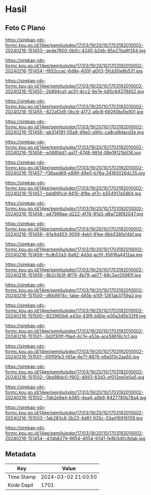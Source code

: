 # Hasil

## Foto C Plano

https://sirekap-obj-formc.kpu.go.id/14ee/pemilu/pdpr/17/03/19/20/10/1703192010002-20240216-151453--aeda7800-0b0c-4245-b2db-85e27ba9f354.jpg

https://sirekap-obj-formc.kpu.go.id/14ee/pemilu/pdpr/17/03/19/20/10/1703192010002-20240216-151454--f852ccac-6d8e-400f-a003-5fcb50e8b531.jpg

https://sirekap-obj-formc.kpu.go.id/14ee/pemilu/pdpr/17/03/19/20/10/1703192010002-20240216-151455--2b894ca1-ac51-4cc2-8e7e-b95c64379452.jpg

https://sirekap-obj-formc.kpu.go.id/14ee/pemilu/pdpr/17/03/19/20/10/1703192010002-20240216-151455--822af2d5-0bc6-4172-a9c8-69260bd1e901.jpg

https://sirekap-obj-formc.kpu.go.id/14ee/pemilu/pdpr/17/03/19/20/10/1703192010002-20240216-151456--ab314191-05a9-49e0-a90c-ca8cd9dacd3e.jpg

https://sirekap-obj-formc.kpu.go.id/14ee/pemilu/pdpr/17/03/19/20/10/1703192010002-20240216-151456--e088fdd7-aa17-4748-981d-08e19121b636.jpg

https://sirekap-obj-formc.kpu.go.id/14ee/pemilu/pdpr/17/03/19/20/10/1703192010002-20240216-151457--f36aed69-e899-49e0-b76a-241600264c35.jpg

https://sirekap-obj-formc.kpu.go.id/14ee/pemilu/pdpr/17/03/19/20/10/1703192010002-20240216-151457--bdd991cd-9415-4f9a-af7c-b554917a5864.jpg

https://sirekap-obj-formc.kpu.go.id/14ee/pemilu/pdpr/17/03/19/20/10/1703192010002-20240216-151458--a47999aa-d222-4f74-91d3-d6a728f92047.jpg

https://sirekap-obj-formc.kpu.go.id/14ee/pemilu/pdpr/17/03/19/20/10/1703192010002-20240216-151458--61e4d453-3059-4eb1-91ee-6bb536fa14bf.jpg

https://sirekap-obj-formc.kpu.go.id/14ee/pemilu/pdpr/17/03/19/20/10/1703192010002-20240216-151459--fcdb52a3-8a92-4d3d-ac0f-35616a4412aa.jpg

https://sirekap-obj-formc.kpu.go.id/14ee/pemilu/pdpr/17/03/19/20/10/1703192010002-20240216-151459--8b2c1b3f-8f79-4b79-ad77-68c3ac05961f.jpg

https://sirekap-obj-formc.kpu.go.id/14ee/pemilu/pdpr/17/03/19/20/10/1703192010002-20240216-151500--d6b9974c-1abe-485b-b10f-1261ab3759a2.jpg

https://sirekap-obj-formc.kpu.go.id/14ee/pemilu/pdpr/17/03/19/20/10/1703192010002-20240216-151500--822960b6-a43d-43f8-b80e-e00a3d5b32f9.jpg

https://sirekap-obj-formc.kpu.go.id/14ee/pemilu/pdpr/17/03/19/20/10/1703192010002-20240216-151501--3d2f30ff-f9ad-4c7e-a53a-ace58616c1c1.jpg

https://sirekap-obj-formc.kpu.go.id/14ee/pemilu/pdpr/17/03/19/20/10/1703192010002-20240216-151501--091f91e3-f45a-4e71-8876-e9a5f3c2aa50.jpg

https://sirekap-obj-formc.kpu.go.id/14ee/pemilu/pdpr/17/03/19/20/10/1703192010002-20240216-151502--0bd98dc0-f902-4893-83d3-ef012ee5e5a5.jpg

https://sirekap-obj-formc.kpu.go.id/14ee/pemilu/pdpr/17/03/19/20/10/1703192010002-20240216-151502--7db2e9a4-b585-4ea4-a0b6-6427780b78a4.jpg

https://sirekap-obj-formc.kpu.go.id/14ee/pemilu/pdpr/17/03/19/20/10/1703192010002-20240216-151503--1ab283c6-2b23-4d81-935c-33ad16916109.jpg

https://sirekap-obj-formc.kpu.go.id/14ee/pemilu/pdpr/17/03/19/20/10/1703192010002-20240216-151454--47db8279-9854-4954-9341-fe8b5d0c8dab.jpg


## Metadata

| Key        | Value               |
| ---------- | ------------------- |
| Time Stamp | 2024-03-02 21:03:50 |
| Kode Dapil | 1701                |



